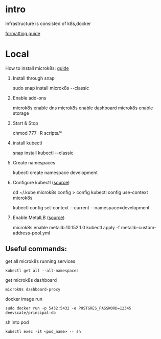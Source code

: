 # intro

Infrastructure is consisted of k8s,docker
    
[formatting guide][1]

# Local
How to install microk8s: [guide][2]

1. Install through snap


    sudo snap install microk8s --classic

2. Enable add-ons


    microk8s enable dns
    microk8s enable dashboard
    microk8s enable storage

3. Start & Stop
    

    chmod 777 -R scripts/*     

4. install kubectl


    snap install kubectl --classic

5. Create namespaces


    kubectl create namespace development

6. Configure kubectl ([source][5])


    cd ~/.kube
    microk8s config > config
    kubectl config use-context microk8s
    
    kubectl config set-context --current --namespace=development

7. Enable MetalLB ([source][6])


    microk8s enable metallb:10.152.1.0
    kubectl apply -f metallb-custom-address-pool.yml



## Useful commands:
    

get all microk8s running services

    kubectl get all --all-namespaces

get microk8s dashboard

    microk8s dashboard-proxy


docker image run

    sudo docker run -p 5432:5432 -e POSTGRES_PASSWORD=12345 deevscale/principal-db

sh into pod

    kubectl exec -it <pod_name> -- sh

[1]: <https://www.markdownguide.org/basic-syntax/>
[2]: <https://ubuntu.com/tutorials/install-a-local-kubernetes-with-microk8s>
[3]: <https://github.com/canonical/microk8s>
[4]: <https://blog.antosubash.com/posts/deploy-docker-registry-and-postgres-database-in-micro-k8s>
[5]: <https://anaisurl.com/kubernetes-kubectl-microk8s/>
[6]: <https://microk8s.io/docs/addon-metallb>